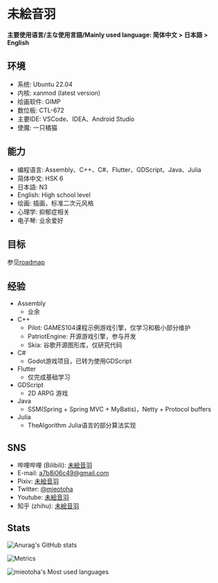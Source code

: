 # 未絵音羽

__主要使用语言/主な使用言語/Mainly used language: 简体中文 > 日本語 > English__

## 环境

- 系统: Ubuntu 22.04
- 内核: xanmod (latest version)
- 绘画软件: GIMP
- 数位板: CTL-672
- 主要IDE: VSCode、IDEA、Android Studio
- 使魔: 一只橘猫

## 能力
- 编程语言: Assembly、C++、C#、Flutter、GDScript、Java、Julia
- 简体中文: HSK 6
- 日本語: N3
- English: High school level
- 绘画: 插画，标准二次元风格
- 心理学: 抑郁症相关
- 电子琴: 业余爱好

## 目标

参见[roadmap](roadmap.md)

## 经验
- Assembly
    - 业余
- C++
    - Pilot: GAMES104课程示例游戏引擎，仅学习和极小部分维护
    - PatriotEngine: 开源游戏引擎，参与开发
    - Skia: 谷歌开源图形库，仅研究代码
- C#
    - Godot游戏项目，已转为使用GDScript
- Flutter
    - 仅完成基础学习
- GDScript
    - 2D ARPG 游戏
- Java
    - SSM(Spring + Spring MVC + MyBatis)，Netty + Protocol buffers
- Julia
    - TheAlgorithm Julia语言的部分算法实现

## SNS

- 哔哩哔哩 (Bilibili): [未絵音羽](https://space.bilibili.com/1596339900)
- E-mail: a7b8i06c49@gmail.com
- Pixiv: [未絵音羽](https://www.pixiv.net/users/51852549)
- Twitter: [@mieotoha](https://twitter.com/mieotoha)
- Youtube: [未絵音羽](https://youtube.com/channel/UC2mICe2PT6zs1pVG0jz-CvQ)
- 知乎 (zhihu): [未絵音羽](https://www.zhihu.com/people/luo-shi-lu-66)


## Stats

![Anurag's GitHub stats](https://github-readme-stats.vercel.app/api?username=mieotoha&show_icons=true&theme=cobalt)

![Metrics](https://metrics.lecoq.io/mieotoha?template=classic&config.timezone=Asia%2FShanghai)

![mieotoha's Most used languages](https://github-readme-stats.vercel.app/api/top-langs/?username=mieotoha&layout=compact&hide_border=true&langs_count=8)
